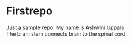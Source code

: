 # Firstrepo
Just a sample repo.
My name is Ashwini Uppala<br>
The brain stem connects brain to the spinal cord.
